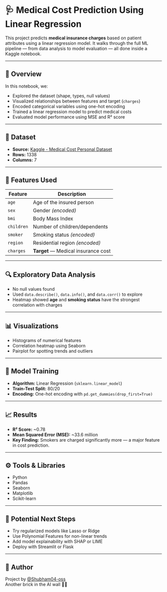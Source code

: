 # 🩺 Medical Cost Prediction Using Linear Regression

This project predicts **medical insurance charges** based on patient attributes using a linear regression model. It walks through the full ML pipeline — from data analysis to model evaluation — all done inside a Kaggle notebook.

---

## 📘 Overview

In this notebook, we:
- Explored the dataset (shape, types, null values)
- Visualized relationships between features and target (`charges`)
- Encoded categorical variables using one-hot encoding
- Trained a linear regression model to predict medical costs
- Evaluated model performance using MSE and R² score

---

## 📂 Dataset

- **Source:** [Kaggle - Medical Cost Personal Dataset](https://www.kaggle.com/datasets/mirichoi0218/insurance)
- **Rows:** 1338  
- **Columns:** 7

---

## 🧾 Features Used

| Feature | Description |
|--------|-------------|
| `age` | Age of the insured person |
| `sex` | Gender *(encoded)* |
| `bmi` | Body Mass Index |
| `children` | Number of children/dependents |
| `smoker` | Smoking status *(encoded)* |
| `region` | Residential region *(encoded)* |
| `charges` | **Target** — Medical insurance cost |

---

## 🔍 Exploratory Data Analysis

- No null values found
- Used `data.describe()`, `data.info()`, and `data.corr()` to explore
- Heatmap showed **age** and **smoking status** have the strongest correlation with charges

---

## 📊 Visualizations

- Histograms of numerical features
- Correlation heatmap using Seaborn
- Pairplot for spotting trends and outliers

---

## 🧠 Model Training

- **Algorithm:** Linear Regression (`sklearn.linear_model`)
- **Train-Test Split:** 80/20
- **Encoding:** One-hot encoding with `pd.get_dummies(drop_first=True)`

---

## 📈 Results

- **R² Score:** ~0.78
- **Mean Squared Error (MSE):** ~33.6 million  
- **Key Finding:** Smokers are charged significantly more — a major feature in cost prediction.

---

## ⚙️ Tools & Libraries

- Python
- Pandas
- Seaborn
- Matplotlib
- Scikit-learn

---

## 🚀 Potential Next Steps

- Try regularized models like Lasso or Ridge
- Use Polynomial Features for non-linear trends
- Add model explainability with SHAP or LIME
- Deploy with Streamlit or Flask

---

## 🤖 Author

Project by [@Shubham04-oss](https://github.com/Shubham04-oss)  
Another brick in the AI wall 🧱✨  
